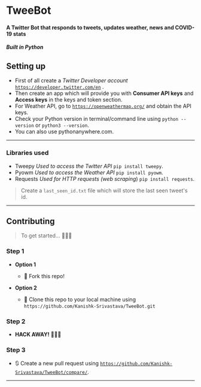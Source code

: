 # TweeBot
#### A Twitter Bot that responds to tweets, updates weather, news and COVID-19 stats
***Built in Python***
## Setting up 
- First of all create a *Twitter Developer account* <a href="https://developer.twitter.com/en" target="_blank">`https://developer.twitter.com/en`</a> .
- Then create an app which will provide you with **Consumer API keys** and **Access keys** in the keys and token section.
- For Weather API, go to <a href="https://openweathermap.org/" target="_blank">`https://openweathermap.org/`</a> and obtain the API keys. 
- Check your Python version in terminal/command line using `python --version` or `python3 --version`. 
- You can also use pythonanywhere.com. 
---
### Libraries used
- Tweepy *Used to access the Twitter API* 
`pip install tweepy`.
- Pyowm *Used to access the Weather API* 
`pip install pyowm`. 
- Requests *Used for HTTP requests (web scraping*) 
`pip install requests`. 

> Create a `last_seen_id.txt` file which will store the last seen tweet's id. 
---
## Contributing

> To get started... 👨🏻‍💻 

### Step 1

- **Option 1**
    - 🍴 Fork this repo!

- **Option 2**
    - 👯 Clone this repo to your local machine using `https://github.com/Kanishk-Srivastava/TweeBot.git`

### Step 2

- **HACK AWAY!** 🔨🔨🔨

### Step 3

- 🔃 Create a new pull request using <a href="https://github.com/Kanishk-Srivastava/TweeBot/compare/" target="_blank">`https://github.com/Kanishk-Srivastava/TweeBot/compare/`</a>.

---